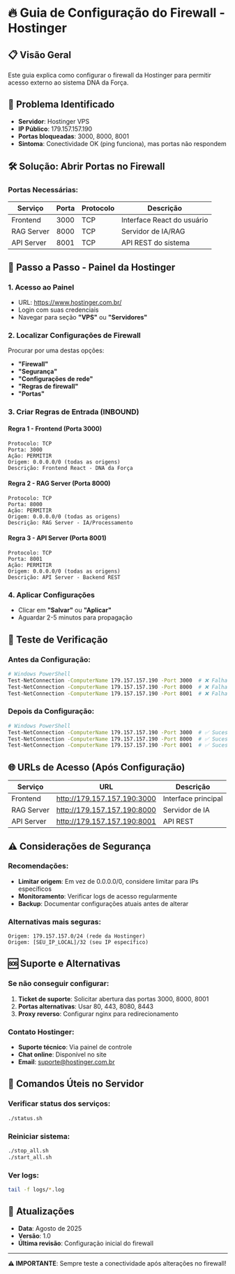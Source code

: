 # 🔥 Guia de Configuração do Firewall - Hostinger

## 📋 **Visão Geral**

Este guia explica como configurar o firewall da Hostinger para permitir acesso externo ao sistema DNA da Força.

## 🚨 **Problema Identificado**

- **Servidor**: Hostinger VPS
- **IP Público**: 179.157.157.190
- **Portas bloqueadas**: 3000, 8000, 8001
- **Sintoma**: Conectividade OK (ping funciona), mas portas não respondem

## 🛠️ **Solução: Abrir Portas no Firewall**

### **Portas Necessárias:**

| Serviço    | Porta | Protocolo | Descrição                  |
| ---------- | ----- | --------- | -------------------------- |
| Frontend   | 3000  | TCP       | Interface React do usuário |
| RAG Server | 8000  | TCP       | Servidor de IA/RAG         |
| API Server | 8001  | TCP       | API REST do sistema        |

## 📱 **Passo a Passo - Painel da Hostinger**

### **1. Acesso ao Painel**

- URL: https://www.hostinger.com.br/
- Login com suas credenciais
- Navegar para seção **"VPS"** ou **"Servidores"**

### **2. Localizar Configurações de Firewall**

Procurar por uma destas opções:

- **"Firewall"**
- **"Segurança"**
- **"Configurações de rede"**
- **"Regras de firewall"**
- **"Portas"**

### **3. Criar Regras de Entrada (INBOUND)**

#### **Regra 1 - Frontend (Porta 3000)**

```
Protocolo: TCP
Porta: 3000
Ação: PERMITIR
Origem: 0.0.0.0/0 (todas as origens)
Descrição: Frontend React - DNA da Força
```

#### **Regra 2 - RAG Server (Porta 8000)**

```
Protocolo: TCP
Porta: 8000
Ação: PERMITIR
Origem: 0.0.0.0/0 (todas as origens)
Descrição: RAG Server - IA/Processamento
```

#### **Regra 3 - API Server (Porta 8001)**

```
Protocolo: TCP
Porta: 8001
Ação: PERMITIR
Origem: 0.0.0.0/0 (todas as origens)
Descrição: API Server - Backend REST
```

### **4. Aplicar Configurações**

- Clicar em **"Salvar"** ou **"Aplicar"**
- Aguardar 2-5 minutos para propagação

## 🧪 **Teste de Verificação**

### **Antes da Configuração:**

```bash
# Windows PowerShell
Test-NetConnection -ComputerName 179.157.157.190 -Port 3000  # ❌ Falha
Test-NetConnection -ComputerName 179.157.157.190 -Port 8000  # ❌ Falha
Test-NetConnection -ComputerName 179.157.157.190 -Port 8001  # ❌ Falha
```

### **Depois da Configuração:**

```bash
# Windows PowerShell
Test-NetConnection -ComputerName 179.157.157.190 -Port 3000  # ✅ Sucesso
Test-NetConnection -ComputerName 179.157.157.190 -Port 8000  # ✅ Sucesso
Test-NetConnection -ComputerName 179.157.157.190 -Port 8001  # ✅ Sucesso
```

## 🌐 **URLs de Acesso (Após Configuração)**

| Serviço    | URL                         | Descrição           |
| ---------- | --------------------------- | ------------------- |
| Frontend   | http://179.157.157.190:3000 | Interface principal |
| RAG Server | http://179.157.157.190:8000 | Servidor de IA      |
| API Server | http://179.157.157.190:8001 | API REST            |

## ⚠️ **Considerações de Segurança**

### **Recomendações:**

- **Limitar origem**: Em vez de 0.0.0.0/0, considere limitar para IPs específicos
- **Monitoramento**: Verificar logs de acesso regularmente
- **Backup**: Documentar configurações atuais antes de alterar

### **Alternativas mais seguras:**

```
Origem: 179.157.157.0/24 (rede da Hostinger)
Origem: [SEU_IP_LOCAL]/32 (seu IP específico)
```

## 🆘 **Suporte e Alternativas**

### **Se não conseguir configurar:**

1. **Ticket de suporte**: Solicitar abertura das portas 3000, 8000, 8001
2. **Portas alternativas**: Usar 80, 443, 8080, 8443
3. **Proxy reverso**: Configurar nginx para redirecionamento

### **Contato Hostinger:**

- **Suporte técnico**: Via painel de controle
- **Chat online**: Disponível no site
- **Email**: suporte@hostinger.com.br

## 📝 **Comandos Úteis no Servidor**

### **Verificar status dos serviços:**

```bash
./status.sh
```

### **Reiniciar sistema:**

```bash
./stop_all.sh
./start_all.sh
```

### **Ver logs:**

```bash
tail -f logs/*.log
```

## 🔄 **Atualizações**

- **Data**: Agosto de 2025
- **Versão**: 1.0
- **Última revisão**: Configuração inicial do firewall

---

**⚠️ IMPORTANTE**: Sempre teste a conectividade após alterações no firewall!
